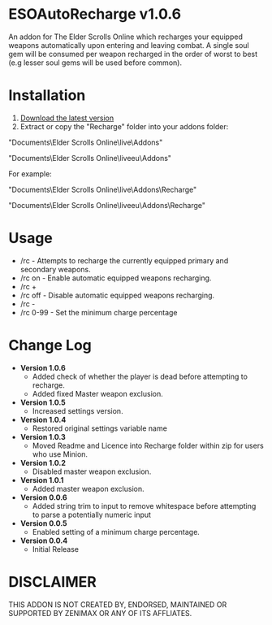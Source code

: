 ESOAutoRecharge v1.0.6
=============

An addon for The Elder Scrolls Online which recharges your equipped weapons automatically upon entering and leaving combat. 
A single soul gem will be consumed per weapon recharged in the order of worst to best (e.g lesser soul gems will be used before common).

Installation
=============

1. [Download the latest version](https://raw.githubusercontent.com/XanDDemoX/ESOAutoRecharge/master/zips/Auto%20Recharge%201.0.6.zip)
2. Extract or copy the "Recharge" folder into your addons folder:

"Documents\Elder Scrolls Online\live\Addons"

"Documents\Elder Scrolls Online\liveeu\Addons"

For example:

"Documents\Elder Scrolls Online\live\Addons\Recharge"

"Documents\Elder Scrolls Online\liveeu\Addons\Recharge"

Usage
=============

* /rc 		- Attempts to recharge the currently equipped primary and secondary weapons. 
* /rc on  	- Enable automatic equipped weapons recharging.
* /rc +
* /rc off 	- Disable automatic equipped weapons recharging.
* /rc -
* /rc 0-99  - Set the minimum charge percentage

Change Log
=============
* **Version 1.0.6**
  * Added check of whether the player is dead before attempting to recharge.
  * Added fixed Master weapon exclusion.
* **Version 1.0.5**
  * Increased settings version.
* **Version 1.0.4**
  * Restored original settings variable name
* **Version 1.0.3**
  * Moved Readme and Licence into Recharge folder within zip for users who use Minion. 
* **Version 1.0.2**
  * Disabled master weapon exclusion.
* **Version 1.0.1**
  * Added master weapon exclusion.
* **Version 0.0.6**
  * Added string trim to input to remove whitespace before attempting to parse a potentially numeric input
* **Version 0.0.5**
  * Enabled setting of a minimum charge percentage.
* **Version 0.0.4**
  * Initial Release

DISCLAIMER
=============
THIS ADDON IS NOT CREATED BY, ENDORSED, MAINTAINED OR SUPPORTED BY ZENIMAX OR ANY OF ITS AFFLIATES.
